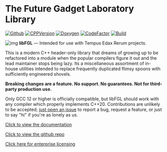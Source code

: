 # The Future Gadget Laboratory Library

[![Github](https://img.shields.io/badge/GitHub-100000?logo=github&logoColor=white)](https://github.com/alaestor/libFGL/)
[![CPPVersion](https://img.shields.io/badge/C%2B%2B20-informational?logo=c%2B%2B&logoColor=white)](https://isocpp.org/std/the-standard)
[![Doxygen](https://img.shields.io/badge/documentation-doxygen-informational.svg)](https://alaestor.github.io/libFGL/)
[![CodeFactor](https://www.codefactor.io/repository/github/alaestor/libfgl/badge)](https://www.codefactor.io/repository/github/alaestor/libfgl)
[![Build](https://img.shields.io/badge/build-works%20on%20my%20machine-passing.svg)](https://www.youtube.com/watch?v=dQw4w9WgXcQ)

![img](https://alaestor.github.io/libFGL/tempus.ico) **libFGL** — Intended for use with Tempus Edax Rerum projects.

This is a modern C++ header-only library that dreams of growing up to be refactored into a module when the popular compilers figure it out and the lead maintainer stops being lazy. Its a miscellaneous assortment of in-house utilities intended to replace frequently duplicated flimsy spoons with sufficiently engineered shovels.

**Breaking changes are a feature. No support. No guarantees. Not for third-party production use.**

Only GCC 12 or higher is officially compatible, but libFGL should work with any compiler which properly implements C++20. Contributions are unlikely to be accepted; [just open an issue](https://github.com/alaestor/libFGL/issues/new) to report a bug, request a feature, or just to say "hi" if you're as lonely as us.

[Click to view the documentation](https://alaestor.github.io/libFGL/)

[Click to view the github repo](https://github.com/alaestor/libFGL)

[Click here for enterprise licensing](https://www.youtube.com/watch?v=dQw4w9WgXcQ)
